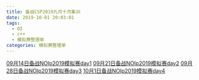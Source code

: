 ```yaml
---
title: 备战CSP2019九月十月集训
date: 2019-10-01 20:03:01
tags: 
  - OI
  - c++
  - 模拟赛整理单
categories: 模拟赛整理单
---
```


[09月14日备战NOIp2019模拟赛day1](/模拟赛/备战CSP2019九月十月集训/problem1.doc)
[09月21日备战NOIp2019模拟赛day2](/模拟赛/备战CSP2019九月十月集训/problems2.doc)
[09月28日备战NOIp2019模拟赛day3](/模拟赛/备战CSP2019九月十月集训/赛拟模PSC心良的86723zyx.docx)
[10月1日备战NOIp2019模拟赛day4](/模拟赛/备战CSP2019九月十月集训/problem4.pdf)